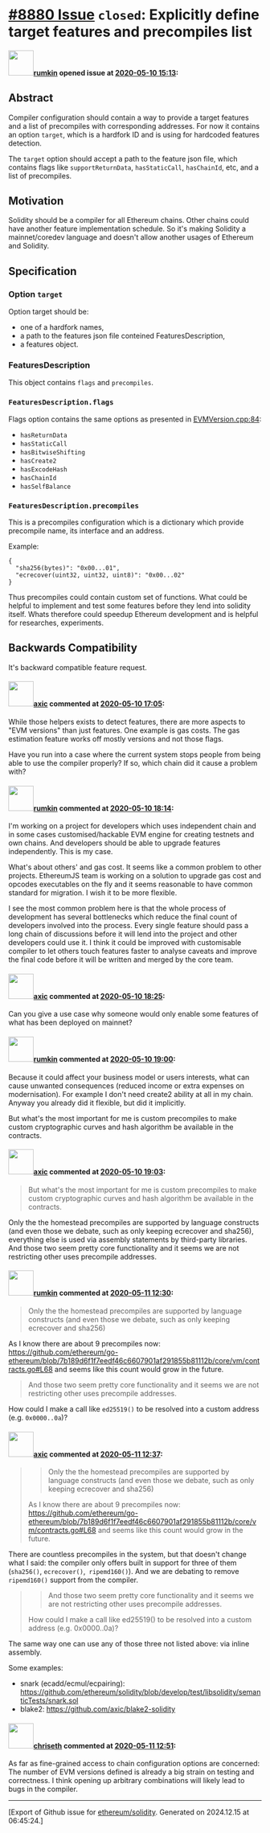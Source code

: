 # [\#8880 Issue](https://github.com/ethereum/solidity/issues/8880) `closed`: Explicitly define target features and precompiles list

#### <img src="https://avatars.githubusercontent.com/u/609373?u=e357d62bb3c81d35b33b5630a6a554274d08f038&v=4" width="50">[rumkin](https://github.com/rumkin) opened issue at [2020-05-10 15:13](https://github.com/ethereum/solidity/issues/8880):

## Abstract

Compiler configuration should contain a way to provide a target features and a list of precompiles with corresponding addresses. For now it contains an option `target`, which is a hardfork ID and is using for hardcoded features detection.

The `target` option should accept a path to the feature json file, which contains flags like `supportReturnData`, `hasStaticCall`, `hasChainId`, etc, and a list of precompiles.

## Motivation

Solidity should be a compiler for all Ethereum chains. Other chains could have another feature implementation schedule. So it's making Solidity a mainnet/coredev language and doesn't allow another usages of Ethereum and Solidity. 

## Specification

### Option `target`

Option target should be:

* one of a hardfork names,
* a path to the features json file conteined FeaturesDescription,
* a features object.

### FeaturesDescription

This object contains `flags` and `precompiles`.

### `FeaturesDescription.flags`

Flags option contains the same options as presented in [EVMVersion.cpp:84](https://github.com/ethereum/solidity/blob/be0775da499415911b6be891e7ab60cc09e676c2/liblangutil/EVMVersion.h#L82):

- `hasReturnData`
- `hasStaticCall`
- `hasBitwiseShifting`
- `hasCreate2`
- `hasExcodeHash`
- `hasChainId`
- `hasSelfBalance`

### `FeaturesDescription.precompiles`

This is a precompiles configuration which is a dictionary which provide precompile name, its interface and an address.


Example:
```
{
  "sha256(bytes)": "0x00...01",
  "ecrecover(uint32, uint32, uint8)": "0x00...02"
}
```

Thus precompiles could contain custom set of functions. What could be helpful to implement and test some features before they lend into solidity itself. Whats therefore could speedup Ethereum development and is helpful for researches, experiments.

## Backwards Compatibility

It's backward compatible feature request.

#### <img src="https://avatars.githubusercontent.com/u/20340?v=4" width="50">[axic](https://github.com/axic) commented at [2020-05-10 17:05](https://github.com/ethereum/solidity/issues/8880#issuecomment-626358633):

While those helpers exists to detect features, there are more aspects to "EVM versions" than just features. One example is gas costs. The gas estimation feature works off mostly versions and not those flags.

Have you run into a case where the current system stops people from being able to use the compiler properly? If so, which chain did it cause a problem with?

#### <img src="https://avatars.githubusercontent.com/u/609373?u=e357d62bb3c81d35b33b5630a6a554274d08f038&v=4" width="50">[rumkin](https://github.com/rumkin) commented at [2020-05-10 18:14](https://github.com/ethereum/solidity/issues/8880#issuecomment-626367405):

I'm working on a project for developers which uses independent chain and in some cases customised/hackable EVM engine for creating testnets and own chains. And developers should be able to upgrade features independently. This is my case.

What's about others' and gas cost. It seems like a common problem to other projects. EthereumJS team is working on a solution to upgrade gas cost and opcodes executables on the fly and it seems reasonable to have common standard for migration. I wish it to be more flexible.

I see the most common problem here is that the whole process of development has several bottlenecks which reduce the final count of developers involved into the process. Every single feature should pass a long chain of discussions before it will lend into the project and other developers could use it. I think it could be improved with customisable compiler to let others touch features faster to analyse caveats and improve the final code before it will be written and merged by the core team.

#### <img src="https://avatars.githubusercontent.com/u/20340?v=4" width="50">[axic](https://github.com/axic) commented at [2020-05-10 18:25](https://github.com/ethereum/solidity/issues/8880#issuecomment-626368734):

Can you give a use case why someone would only enable some features of what has been deployed on mainnet?

#### <img src="https://avatars.githubusercontent.com/u/609373?u=e357d62bb3c81d35b33b5630a6a554274d08f038&v=4" width="50">[rumkin](https://github.com/rumkin) commented at [2020-05-10 19:00](https://github.com/ethereum/solidity/issues/8880#issuecomment-626373276):

Because it could affect your business model or users interests, what can cause unwanted consequences (reduced income or extra expenses on modernisation). For example I don't need create2 ability at all in my chain. Anyway you already did it flexible, but did it implicitly.

But what's the most important for me is custom precompiles to make custom cryptographic curves and hash algorithm be available in the contracts.

#### <img src="https://avatars.githubusercontent.com/u/20340?v=4" width="50">[axic](https://github.com/axic) commented at [2020-05-10 19:03](https://github.com/ethereum/solidity/issues/8880#issuecomment-626373714):

> But what's the most important for me is custom precompiles to make custom cryptographic curves and hash algorithm be available in the contracts.

Only the the homestead precompiles are supported by language constructs (and even those we debate, such as only keeping ecrecover and sha256), everything else is used via assembly statements by third-party libraries. And those two seem pretty core functionality and it seems we are not restricting other uses precompile addresses.

#### <img src="https://avatars.githubusercontent.com/u/609373?u=e357d62bb3c81d35b33b5630a6a554274d08f038&v=4" width="50">[rumkin](https://github.com/rumkin) commented at [2020-05-11 12:30](https://github.com/ethereum/solidity/issues/8880#issuecomment-626671742):

> Only the the homestead precompiles are supported by language constructs (and even those we debate, such as only keeping ecrecover and sha256)

As I know there are about 9 precompiles now: https://github.com/ethereum/go-ethereum/blob/7b189d6f1f7eedf46c6607901af291855b81112b/core/vm/contracts.go#L68 and seems like this count would grow in the future.

> And those two seem pretty core functionality and it seems we are not restricting other uses precompile addresses.

How could I make a call like `ed25519()` to be resolved into a custom address (e.g. `0x0000..0a`)?

#### <img src="https://avatars.githubusercontent.com/u/20340?v=4" width="50">[axic](https://github.com/axic) commented at [2020-05-11 12:37](https://github.com/ethereum/solidity/issues/8880#issuecomment-626674881):

> > Only the the homestead precompiles are supported by language constructs (and even those we debate, such as only keeping ecrecover and sha256)
>
> As I know there are about 9 precompiles now: https://github.com/ethereum/go-ethereum/blob/7b189d6f1f7eedf46c6607901af291855b81112b/core/vm/contracts.go#L68 and seems like this count would grow in the future.

There are countless precompiles in the system, but that doesn't change what I said: the compiler only offers built in support for three of them (`sha256()`, `ecrecover()`,` ripemd160()`). And we are debating to remove `ripemd160()` support from the compiler.

> > And those two seem pretty core functionality and it seems we are not restricting other uses precompile addresses.
>
> How could I make a call like ed25519() to be resolved into a custom address (e.g. 0x0000..0a)?

The same way one can use any of those three not listed above: via inline assembly.

Some examples:
- snark (ecadd/ecmul/ecpairing): https://github.com/ethereum/solidity/blob/develop/test/libsolidity/semanticTests/snark.sol
- blake2: https://github.com/axic/blake2-solidity

#### <img src="https://avatars.githubusercontent.com/u/9073706?v=4" width="50">[chriseth](https://github.com/chriseth) commented at [2020-05-11 12:51](https://github.com/ethereum/solidity/issues/8880#issuecomment-626682314):

As far as fine-grained access to chain configuration options are concerned: The number of EVM versions defined is already a big strain on testing and correctness. I think opening up arbitrary combinations will likely lead to bugs in the compiler.


-------------------------------------------------------------------------------



[Export of Github issue for [ethereum/solidity](https://github.com/ethereum/solidity). Generated on 2024.12.15 at 06:45:24.]

